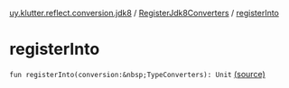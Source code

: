 [uy.klutter.reflect.conversion.jdk8](../index.md) / [RegisterJdk8Converters](index.md) / [registerInto](.)


# registerInto
`fun registerInto(conversion:&nbsp;TypeConverters): Unit` [(source)](https://github.com/kohesive/klutter/blob/master/reflect-core-jdk8/src/main/kotlin/uy/klutter/reflect/conversion/jdk8/Jdk8Converters.kt#L14)


